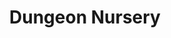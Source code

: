 --- 
title: "Dungeon Nursery"
publishdate: "2019-1-16T16:48:46+02:00"
src: "https://365manga.net/manga/dungeon-nursery"
image: "https://data.365manga.net/images/thumbnails/32491-dungeon-nursery.jpg"
description: " Koizumi Takashi a salary man dies with the skin of banana. if he can reach the magical Fountain of Purification which resides at the bottom of a difficult dungeon, he will be allowed into Heaven. But to that he needs to conquer the dungeon by summoning monsters.His first monster was a lvl 1 female goblin."
---